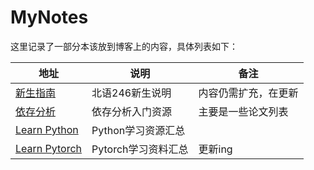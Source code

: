 # MyNotes
这里记录了一部分本该放到博客上的内容，具体列表如下：

|地址|说明|备注|
|-|-|-|
|[新生指南](https://github.com/LiangsLi/MyNotes/blob/master/Freshman_Tutorials.md)|北语246新生说明|内容仍需扩充，在更新|
|[依存分析](https://github.com/LiangsLi/MyNotes/blob/master/Dependency_Parsing.md)|依存分析入门资源|主要是一些论文列表|
|[Learn Python](https://github.com/LiangsLi/MyNotes/blob/master/Python_Resources.md)|Python学习资源汇总||
|[Learn Pytorch](https://github.com/LiangsLi/MyNotes/blob/master/learn_pytorch.md)|Pytorch学习资料汇总|更新ing|
